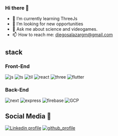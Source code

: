 ### Hi there 👋

- 🌱 I’m currently learning ThreeJs
- 🤔 I’m looking for new opportunities
- 💬 Ask me about science and videogames. 
- 📫 How to reach me: diegosalazargm@gmail.com

## stack
### Front-End
<img src="https://img.shields.io/badge/JavaScript-323330?style=for-the-badge&logo=javascript&logoColor=F7DF1E" alt="js"></img>
<img src="https://img.shields.io/badge/TypeScript-007ACC?style=for-the-badge&logo=typescript&logoColor=white" alt="ts"></img>
<img src="https://img.shields.io/badge/Tailwind_CSS-38B2AC?style=for-the-badge&logo=tailwind-css&logoColor=white" alt="til"></img>
<img src="https://img.shields.io/badge/React-20232A?style=for-the-badge&logo=react&logoColor=61DAFB" alt="react"></img>
<img src="https://img.shields.io/badge/ThreeJs-black?style=for-the-badge&logo=three.js&logoColor=white" alt="three"></img>
<img src="https://img.shields.io/badge/Flutter-02569B?style=for-the-badge&logo=flutter&logoColor=white" alt="flutter"></img>

### Back-End
<img src="https://img.shields.io/badge/Next.js-000000?style=for-the-badge&logo=nextdotjs&logoColor=white" alt="next"></img>
<img src="https://img.shields.io/badge/Express.js-000000?style=for-the-badge&logo=express&logoColor=white" alt="express"></img>
<img src="https://img.shields.io/badge/Firebase-FFCA28?style=for-the-badge&logo=firebase&logoColor=white" alt="firebase"></img>
<img src="https://img.shields.io/badge/GCP-4285F4?style=for-the-badge&logo=googlecloud&logoColor=white" alt="GCP"> </img>

## Social Media 🤝​
<a href="https://www.linkedin.com/in/diegosalazar27/"><img src="https://img.shields.io/badge/LinkedIn-0077B5?style=for-the-badge&logo=linkedin&logoColor=white" alt="Linkedin profile"/></a>
<a href="https://github.com/DiegoSalazar27"><img src="https://img.shields.io/badge/GitHub-100000?style=for-the-badge&logo=github&logoColor=white" alt="github_profile"></img></a>
